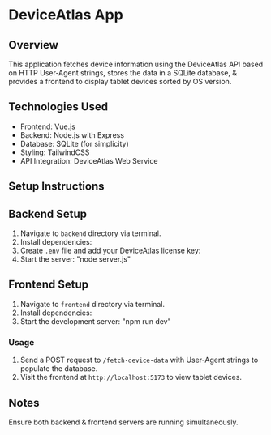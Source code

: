 # DeviceAtlas App

## Overview

This application fetches device information using the DeviceAtlas API based on HTTP User-Agent strings, stores the data in a SQLite database, & provides a frontend to display tablet devices sorted by OS version.

## Technologies Used

- Frontend: Vue.js
- Backend: Node.js with Express
- Database: SQLite (for simplicity)
- Styling: TailwindCSS
- API Integration: DeviceAtlas Web Service

## Setup Instructions

## Backend Setup

1. Navigate to `backend` directory via terminal.
2. Install dependencies:
3. Create `.env` file and add your DeviceAtlas license key:
4. Start the server: "node server.js"

## Frontend Setup

1. Navigate to `frontend` directory via terminal.
2. Install dependencies:
3. Start the development server: "npm run dev"

### Usage

1. Send a POST request to `/fetch-device-data` with User-Agent strings to populate the database.
2. Visit the frontend at `http://localhost:5173` to view tablet devices.

## Notes

Ensure both backend & frontend servers are running simultaneously.
